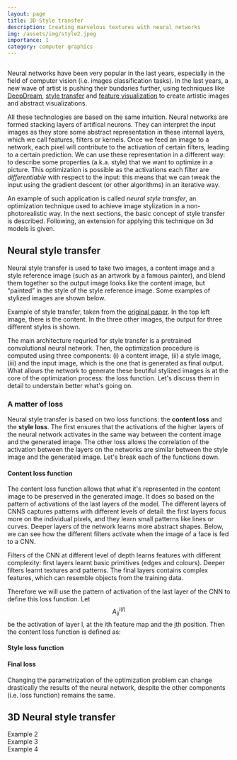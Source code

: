 ```yaml
---
layout: page
title: 3D Style transfer
description: Creating marvelous textures with neural networks 
img: /assets/img/style2.jpeg
importance: 1
category: computer graphics
---
```


<div class="row">
    <div class="col-sm mt-3 mt-md-0">
        <img class="img-fluid rounded z-depth-1" src="{{ '/assets/img/style.jpeg' | relative_url }}" alt="" title="example image"/>
    </div>
</div>
<div class="caption">

</div>


Neural networks have been very popular in the last years, especially in the field of computer vision (i.e. images classification tasks). In the last years, a new wave of artist is pushing their bundaries further, using techniques like <a href="https://ai.googleblog.com/2015/06/inceptionism-going-deeper-into-neural.html" target="blank">DeepDream</a>, <a href="https://arxiv.org/pdf/1508.06576.pdf" target="blank">style transfer</a> and <a href="https://distill.pub/2017/feature-visualization/" target="blank">feature visualization</a> to create artistic images and abstract visualizations.

All these technologies are based on the same intuition. Neural networks are formed stacking layers of artifical neurons. They can interpret the input images as they store some abstract representation in these internal layers, which we call features, filters or kernels. Once we feed an image to a network, each pixel will contribute to the activation of certain filters, leading to a certain prediction. We can use these representation in a different way: to describe some properties (a.k.a. style) that we want to optimize in a picture. This optimization is possible as the activations each filter are *differentiable* with respect to the input: this means that we can tweak the input using the gradient descent (or other algorithms) in an iterative way. 

An example of such application is called *neural style transfer*,  an optimization technique used to achieve image stylization in a non-photorealistic way. In the next sections, the basic concept of style transfer is described. Following, an extension for applying this technique on 3d models is given.


## Neural style transfer

Neural style transfer is used to take two images, a content image and a style reference image (such as an artwork by a famous painter), and blend them together so the output image looks like the content image, but “painted” in the style of the style reference image. Some examples of stylized images are shown below.

<div class="row">
    <div class="col-sm mt-3 mt-md-0">
        <img class="img-fluid rounded z-depth-1" src="{{ '/assets/img/style2d.png' | relative_url }}" alt="" title="example image"/>
    </div>
</div>
<div class="caption">
    Example of style transfer, taken from the  <a href="https://arxiv.org/pdf/1508.06576.pdf" target="blank">original paper</a>. In the top left image, there is the content. In the three other images, the output for three different styles is shown. 
</div>

The main architecture requried for style transfer is a pretrained convolutional neural network. Then, the optimization procedure is computed using three components: (i) a content image, (ii) a style image, (iii) and the input image, which is the one that is generated as final output. What allows the network to generate these beutiful stylized images is at the core of the optimization process: the loss function. Let's discuss them in detail to understain better what's going on.

### A matter of loss
Neural style transfer is based on two loss functions: the **content loss** and the **style loss**. The first ensures that the activations of the higher layers of the neural network activates in the same way between the content image and the generated image. The other loss allows the correlation of the activation between the layers on the networks are similar between the style image and the generated image. Let's break each of the functions down.

#### Content loss function
The content loss function allows that what it's represented in the content image to be preserved in the generated image. It does so based on the pattern of activations of the last layers of the model. The different layers of CNNS captures patterns with different levels of detail: the first layers focus more on the individual pixels, and they learn small patterns like lines or curves. Deeper layers of the network learns more abstract shapes.  Below, we can see how the different filters activate when the image of a face is fed to a CNN.

<div class="row">
    <div class="col-sm mt-3 mt-md-0">
        <img class="img-fluid rounded z-depth-1" src="{{ '/assets/img/cnn_layers.jpeg' | relative_url }}" alt="" title="example image"/>
    </div>
</div>
<div class="caption">
    Filters of the CNN at different level of depth learns features with different complexity: first layers learnt basic primitives (edges and colours). Deeper filters learnt textures and patterns. The final layers contains complex features, which can resemble objects from the training data. 
</div>

Therefore we will use the pattern of activation of the last layer of the CNN to define this loss function. Let $$ A^l_{ij}^(I) $$ be the activation of layer l, at the ith feature map and the jth position. Then the content loss function is defined as:


#### Style loss function

#### Final loss 

Changing the parametrization of the optimization problem can change drastically the results of the neural network, despite the other components (i.e. loss function) remains the same. 

## 3D Neural style transfer


<div class="row">
    <div class="col-sm mt-3 mt-md-0">
        <img class="img-fluid rounded z-depth-1" src="{{ '/assets/img/style4.jpeg' | relative_url }}" alt="" title="example image"/>
    </div>
</div>
<div class="caption">
    Example 2
</div>


<div class="row">
    <div class="col-sm mt-3 mt-md-0">
        <img class="img-fluid rounded z-depth-1" src="{{ '/assets/img/style5.jpeg' | relative_url }}" alt="" title="example image"/>
    </div>
</div>
<div class="caption">
    Example 3
</div>


<div class="row">
    <div class="col-sm mt-3 mt-md-0">
        <img class="img-fluid rounded z-depth-1" src="{{ '/assets/img/style3.jpeg' | relative_url }}" alt="" title="example image"/>
    </div>
</div>
<div class="caption">
    Example 4
</div>
